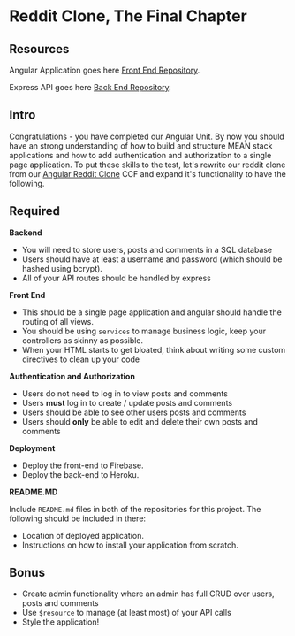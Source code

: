 # Reddit Clone, The Final Chapter

## Resources
Angular Application goes here [Front End Repository](https://github.com/gSchool/reddit-clone-front-end).

Express API goes here [Back End Repository](https://github.com/gSchool/reddit-clone-back-end).

## Intro

Congratulations - you have completed our Angular Unit. By now you should have an strong understanding of how to build and structure MEAN stack applications and how to add authentication and authorization to a single page application. To put these skills to the test, let's rewrite our reddit clone from our [Angular Reddit Clone](/redirects/articles/4886) CCF and expand it's functionality to have the following.

## Required

**Backend**

- You will need to store users, posts and comments in a SQL database
- Users should have at least a username and password (which should be hashed using bcrypt).
- All of your API routes should be handled by express

**Front End**

- This should be a single page application and angular should handle the routing of all views.
- You should be using `services` to manage business logic, keep your controllers as skinny as possible.
- When your HTML starts to get bloated, think about writing some custom directives to clean up your code

**Authentication and Authorization**

- Users do not need to log in to view posts and comments
- Users **must** log in to create / update posts and comments
- Users should be able to see other users posts and comments
- Users should **only** be able to edit and delete their own posts and comments

**Deployment**

- Deploy the front-end to Firebase.
- Deploy the back-end to Heroku.

**README.MD**

Include `README.md` files in both of the repositories for this project. The following should be included in there:

- Location of deployed application.
- Instructions on how to install your application from scratch.

## Bonus
- Create admin functionality where an admin has full CRUD over users, posts and comments
- Use `$resource` to manage (at least most) of your API calls
- Style the application!

